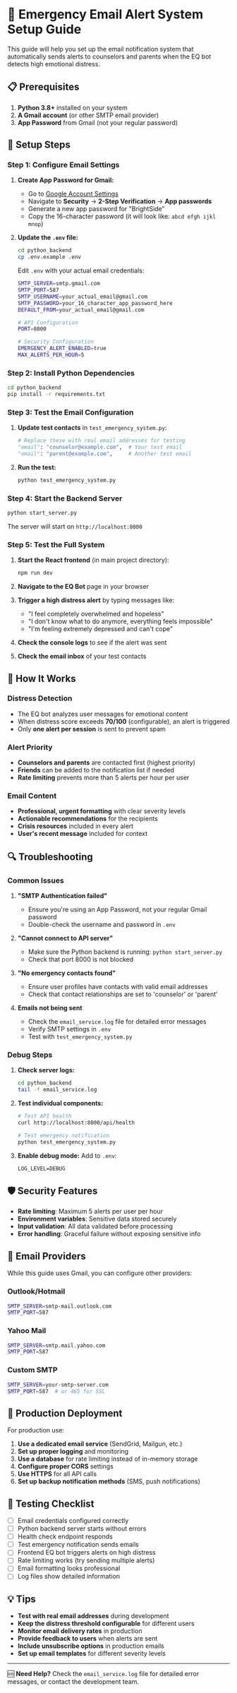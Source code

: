 # 🚨 Emergency Email Alert System Setup Guide

This guide will help you set up the email notification system that automatically sends alerts to counselors and parents when the EQ bot detects high emotional distress.

## 📋 Prerequisites

1. **Python 3.8+** installed on your system
2. **A Gmail account** (or other SMTP email provider)
3. **App Password** from Gmail (not your regular password)

## 🔧 Setup Steps

### Step 1: Configure Email Settings

1. **Create App Password for Gmail:**
   - Go to [Google Account Settings](https://myaccount.google.com/)
   - Navigate to **Security** → **2-Step Verification** → **App passwords**
   - Generate a new app password for "BrightSide"
   - Copy the 16-character password (it will look like: `abcd efgh ijkl mnop`)

2. **Update the `.env` file:**
   ```bash
   cd python_backend
   cp .env.example .env
   ```
   
   Edit `.env` with your actual email credentials:
   ```bash
   SMTP_SERVER=smtp.gmail.com
   SMTP_PORT=587
   SMTP_USERNAME=your_actual_email@gmail.com
   SMTP_PASSWORD=your_16_character_app_password_here
   DEFAULT_FROM=your_actual_email@gmail.com
   
   # API Configuration
   PORT=8000
   
   # Security Configuration
   EMERGENCY_ALERT_ENABLED=true
   MAX_ALERTS_PER_HOUR=5
   ```

### Step 2: Install Python Dependencies

```bash
cd python_backend
pip install -r requirements.txt
```

### Step 3: Test the Email Configuration

1. **Update test contacts** in `test_emergency_system.py`:
   ```python
   # Replace these with real email addresses for testing
   "email": "counselor@example.com",  # Your test email
   "email": "parent@example.com",     # Another test email
   ```

2. **Run the test:**
   ```bash
   python test_emergency_system.py
   ```

### Step 4: Start the Backend Server

```bash
python start_server.py
```

The server will start on `http://localhost:8000`

### Step 5: Test the Full System

1. **Start the React frontend** (in main project directory):
   ```bash
   npm run dev
   ```

2. **Navigate to the EQ Bot** page in your browser

3. **Trigger a high distress alert** by typing messages like:
   - "I feel completely overwhelmed and hopeless"
   - "I don't know what to do anymore, everything feels impossible"
   - "I'm feeling extremely depressed and can't cope"

4. **Check the console logs** to see if the alert was sent

5. **Check the email inbox** of your test contacts

## 🎯 How It Works

### Distress Detection
- The EQ bot analyzes user messages for emotional content
- When distress score exceeds **70/100** (configurable), an alert is triggered
- Only **one alert per session** is sent to prevent spam

### Alert Priority
- **Counselors and parents** are contacted first (highest priority)
- **Friends** can be added to the notification list if needed
- **Rate limiting** prevents more than 5 alerts per hour per user

### Email Content
- **Professional, urgent formatting** with clear severity levels
- **Actionable recommendations** for the recipients
- **Crisis resources** included in every alert
- **User's recent message** included for context

## 🔍 Troubleshooting

### Common Issues

1. **"SMTP Authentication failed"**
   - Ensure you're using an App Password, not your regular Gmail password
   - Double-check the username and password in `.env`

2. **"Cannot connect to API server"**
   - Make sure the Python backend is running: `python start_server.py`
   - Check that port 8000 is not blocked

3. **"No emergency contacts found"**
   - Ensure user profiles have contacts with valid email addresses
   - Check that contact relationships are set to 'counselor' or 'parent'

4. **Emails not being sent**
   - Check the `email_service.log` file for detailed error messages
   - Verify SMTP settings in `.env`
   - Test with `test_emergency_system.py`

### Debug Steps

1. **Check server logs:**
   ```bash
   cd python_backend
   tail -f email_service.log
   ```

2. **Test individual components:**
   ```bash
   # Test API health
   curl http://localhost:8000/api/health
   
   # Test emergency notification
   python test_emergency_system.py
   ```

3. **Enable debug mode:**
   Add to `.env`:
   ```
   LOG_LEVEL=DEBUG
   ```

## 🛡️ Security Features

- **Rate limiting**: Maximum 5 alerts per user per hour
- **Environment variables**: Sensitive data stored securely
- **Input validation**: All data validated before processing
- **Error handling**: Graceful failure without exposing sensitive info

## 📧 Email Providers

While this guide uses Gmail, you can configure other providers:

### Outlook/Hotmail
```bash
SMTP_SERVER=smtp-mail.outlook.com
SMTP_PORT=587
```

### Yahoo Mail
```bash
SMTP_SERVER=smtp.mail.yahoo.com
SMTP_PORT=587
```

### Custom SMTP
```bash
SMTP_SERVER=your-smtp-server.com
SMTP_PORT=587  # or 465 for SSL
```

## 🚀 Production Deployment

For production use:

1. **Use a dedicated email service** (SendGrid, Mailgun, etc.)
2. **Set up proper logging** and monitoring
3. **Use a database** for rate limiting instead of in-memory storage
4. **Configure proper CORS** settings
5. **Use HTTPS** for all API calls
6. **Set up backup notification methods** (SMS, push notifications)

## 📝 Testing Checklist

- [ ] Email credentials configured correctly
- [ ] Python backend server starts without errors
- [ ] Health check endpoint responds
- [ ] Test emergency notification sends emails
- [ ] Frontend EQ bot triggers alerts on high distress
- [ ] Rate limiting works (try sending multiple alerts)
- [ ] Email formatting looks professional
- [ ] Log files show detailed information

## 💡 Tips

- **Test with real email addresses** during development
- **Keep the distress threshold configurable** for different users
- **Monitor email delivery rates** in production
- **Provide feedback to users** when alerts are sent
- **Include unsubscribe options** in production emails
- **Set up email templates** for different severity levels

---

🆘 **Need Help?** Check the `email_service.log` file for detailed error messages, or contact the development team.
